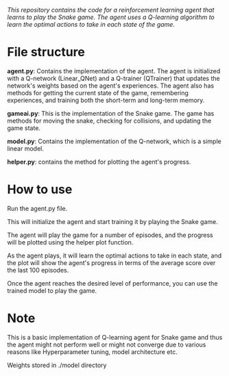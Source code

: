 *This repository contains the code for a reinforcement learning agent that learns to play the Snake game. The agent uses a Q-learning algorithm to learn the optimal actions to take in each state of the game.*

# File structure

**agent.py**: Contains the implementation of the agent. The agent is initialized with a Q-network (Linear_QNet) and a Q-trainer (QTrainer) that updates the network's weights based on the agent's experiences. The agent also has methods for getting the current state of the game, remembering experiences, and training both the short-term and long-term memory.

**gameai.py**: This is the implementation of the Snake game. The game has methods for moving the snake, checking for collisions, and updating the game state.

**model.py**: Contains the implementation of the Q-network, which is a simple linear model.

**helper.py**: contains the method for plotting the agent's progress.

# How to use
Run the agent.py file. 

This will initialize the agent and start training it by playing the Snake game.

The agent will play the game for a number of episodes, and the progress will be plotted using the helper plot function.

As the agent plays, it will learn the optimal actions to take in each state, and the plot will show the agent's progress in terms of the average score over the last 100 episodes.

Once the agent reaches the desired level of performance, you can use the trained model to play the game.

# Note
This is a basic implementation of Q-learning agent for Snake game and thus the agent might not perform well or might not converge due to various reasons like Hyperparameter tuning, model architecture etc. 

Weights stored in ./model directory